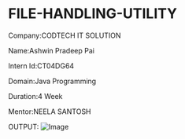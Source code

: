 # FILE-HANDLING-UTILITY
Company:CODTECH IT SOLUTION

Name:Ashwin Pradeep Pai

Intern Id:CT04DG64

Domain:Java Programming

Duration:4 Week

Mentor:NEELA SANTOSH

OUTPUT:
![Image](https://github.com/user-attachments/assets/bedc534f-9433-439c-a662-de0e79bc5c8e)

